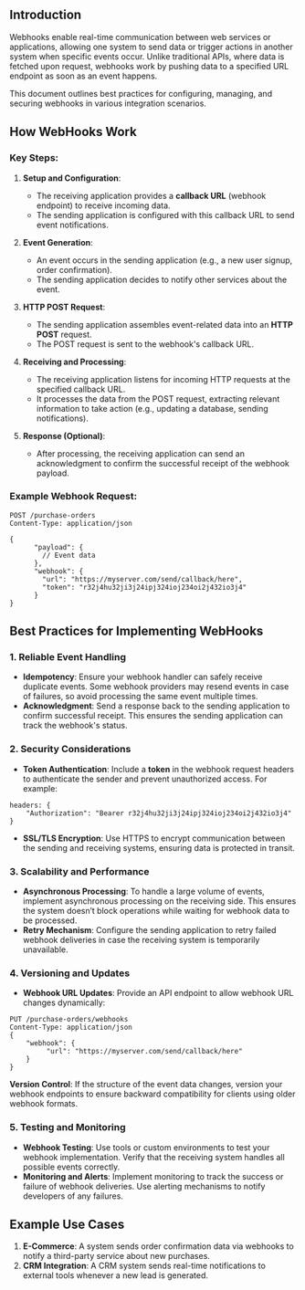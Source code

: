 
## Introduction

Webhooks enable real-time communication between web services or applications, allowing one system to send data or trigger actions in another system when specific events occur. Unlike traditional APIs, where data is fetched upon request, webhooks work by pushing data to a specified URL endpoint as soon as an event happens.

This document outlines best practices for configuring, managing, and securing webhooks in various integration scenarios.

## How WebHooks Work

### Key Steps:
1. **Setup and Configuration**:
   - The receiving application provides a **callback URL** (webhook endpoint) to receive incoming data.
   - The sending application is configured with this callback URL to send event notifications.

2. **Event Generation**:
   - An event occurs in the sending application (e.g., a new user signup, order confirmation).
   - The sending application decides to notify other services about the event.

3. **HTTP POST Request**:
   - The sending application assembles event-related data into an **HTTP POST** request.
   - The POST request is sent to the webhook's callback URL.

4. **Receiving and Processing**:
   - The receiving application listens for incoming HTTP requests at the specified callback URL.
   - It processes the data from the POST request, extracting relevant information to take action (e.g., updating a database, sending notifications).

5. **Response (Optional)**:
   - After processing, the receiving application can send an acknowledgment to confirm the successful receipt of the webhook payload.

### Example Webhook Request:
```http
POST /purchase-orders
Content-Type: application/json

{
	  "payload": {
	    // Event data
	  },
	  "webhook": {
	    "url": "https://myserver.com/send/callback/here",
	    "token": "r32j4hu32ji3j24ipj324ioj234oi2j432io3j4"
	  }
}
```

## Best Practices for Implementing WebHooks

### 1. **Reliable Event Handling**
   - **Idempotency**: Ensure your webhook handler can safely receive duplicate events. Some webhook providers may resend events in case of failures, so avoid processing the same event multiple times.
   - **Acknowledgment**: Send a response back to the sending application to confirm successful receipt. This ensures the sending application can track the webhook's status.

### 2. **Security Considerations**
   - **Token Authentication**: Include a **token** in the webhook request headers to authenticate the sender and prevent unauthorized access. For example:
```http
headers: {
	"Authorization": "Bearer r32j4hu32ji3j24ipj324ioj234oi2j432io3j4"
}
```
   - **SSL/TLS Encryption**: Use HTTPS to encrypt communication between the sending and receiving systems, ensuring data is protected in transit.

### 3. **Scalability and Performance**
   - **Asynchronous Processing**: To handle a large volume of events, implement asynchronous processing on the receiving side. This ensures the system doesn’t block operations while waiting for webhook data to be processed.
   - **Retry Mechanism**: Configure the sending application to retry failed webhook deliveries in case the receiving system is temporarily unavailable.

### 4. **Versioning and Updates**
   - **Webhook URL Updates**: Provide an API endpoint to allow webhook URL changes dynamically:
```http
PUT /purchase-orders/webhooks
Content-Type: application/json
{
    "webhook": {
         "url": "https://myserver.com/send/callback/here"
    }
}
```
     
**Version Control**: If the structure of the event data changes, version your webhook endpoints to ensure backward compatibility for clients using older webhook formats.

### 5. **Testing and Monitoring**
   - **Webhook Testing**: Use tools or custom environments to test your webhook implementation. Verify that the receiving system handles all possible events correctly.
   - **Monitoring and Alerts**: Implement monitoring to track the success or failure of webhook deliveries. Use alerting mechanisms to notify developers of any failures.

## Example Use Cases

1. **E-Commerce**: A system sends order confirmation data via webhooks to notify a third-party service about new purchases.
2. **CRM Integration**: A CRM system sends real-time notifications to external tools whenever a new lead is generated.

